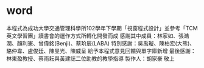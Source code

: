 # word
本程式為成功大學交通管理科學所102學年下學期「視窗程式設計」並參考「TCM英文學習團」讀書會的運作方式所轉化開發而成
感謝其中成員：林家如、張澔潤、顏利憲、曾偉銘(Benji)、蔡玠辰(LABA)
特別感謝：吳禹璇、陳柏宏(大熊)、駱仲韋、盧俊廷、陳昱光、陳威呈
給予本程式意見回饋與單字庫新增
最後感謝：林東盈教授、蔡雨耘與黃建誌二位助教的教學指導
製作人：胡家豪 敬上
